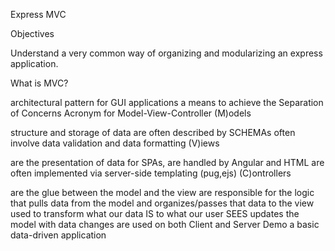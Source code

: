 Express MVC

Objectives

Understand a very common way of organizing and modularizing an express application.

What is MVC?

architectural pattern for GUI applications
a means to achieve the Separation of Concerns
Acronym for Model-View-Controller
(M)odels

structure and storage of data
are often described by SCHEMAs
often involve data validation and data formatting
(V)iews

are the presentation of data
for SPAs, are handled by Angular and HTML
are often implemented via server-side templating (pug,ejs)
(C)ontrollers

are the glue between the model and the view
are responsible for the logic that pulls data from the model and organizes/passes that data to the view
used to transform what our data IS to what our user SEES
updates the model with data changes
are used on both Client and Server
Demo a basic data-driven application
